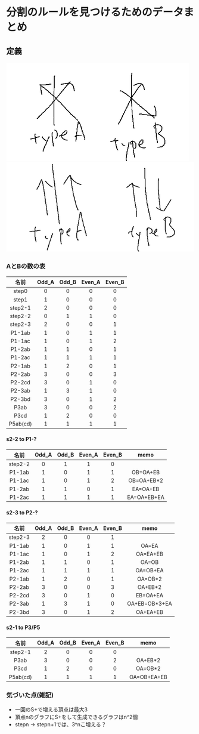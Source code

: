 # 分割のルールを見つけるためのデータまとめ

## 定義
![type_of_odd](../docs/images/type-of-odd.png)
![type_of_even](../docs/images/type-of-even.png)

### AとBの数の表

|名前|Odd_A|Odd_B|Even_A|Even_B|
|:-:|:-:|:-:|:-:|:-:|
|step0|0|0|0|0|
|step1|1|0|0|0|
|step2-1|2|0|0|0|
|step2-2|0|1|1|0|
|step2-3|2|0|0|1|
|P1-1ab|1|0|1|1|
|P1-1ac|1|0|1|2|
|P1-2ab|1|1|0|1|
|P1-2ac|1|1|1|1|
|P2-1ab|1|2|0|1|
|P2-2ab|3|0|0|3|
|P2-2cd|3|0|1|0|
|P2-3ab|1|3|1|0|
|P2-3bd|3|0|1|2|
|P3ab|3|0|0|2|
|P3cd|1|2|0|0|
|P5ab(cd)|1|1|1|1|

#### s2-2 to P1-?
|名前|Odd_A|Odd_B|Even_A|Even_B|memo|
|:-:|:-:|:-:|:-:|:-:|:-:|
|step2-2|0|1|1|0||
|P1-1ab|1|0|1|1|OB=OA+EB|
|P1-1ac|1|0|1|2|OB=OA+EB*2|
|P1-2ab|1|1|0|1|EA=OA+EB|
|P1-2ac|1|1|1|1|EA=OA+EB+EA|

#### s2-3 to P2-?
|名前|Odd_A|Odd_B|Even_A|Even_B|memo|
|:-:|:-:|:-:|:-:|:-:|:-:|
|step2-3|2|0|0|1||
|P1-1ab|1|0|1|1|OA=EA|
|P1-1ac|1|0|1|2|OA=EA+EB|
|P1-2ab|1|1|0|1|OA=OB|
|P1-2ac|1|1|1|1|OA=OB+EA|
|P2-1ab|1|2|0|1|OA=OB*2|
|P2-2ab|3|0|0|3|OA+EB*2|
|P2-2cd|3|0|1|0|EB=OA+EA|
|P2-3ab|1|3|1|0|OA+EB=OB*3+EA|
|P2-3bd|3|0|1|2|OA+EA+EB|

#### s2-1 to P3/P5
|名前|Odd_A|Odd_B|Even_A|Even_B|memo|
|:-:|:-:|:-:|:-:|:-:|:-:|
|step2-1|2|0|0|0||
|P3ab|3|0|0|2|OA+EB*2|
|P3cd|1|2|0|0|OA=OB*2|
|P5ab(cd)|1|1|1|1|OA=OB+EA+EB|

### 気づいた点(雑記)
+ 一回のS+で増える頂点は最大3
+ 頂点nのグラフにS+をして生成できるグラフはn^2個
+ stepn -> stepn+1では、3^nこ増える？